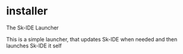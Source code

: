 # installer
The Sk-IDE Launcher

This is a simple launcher, that updates Sk-IDE when needed and then launches Sk-IDE it self
